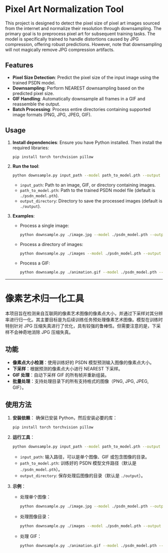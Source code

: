 # Pixel Art Normalization Tool

This project is designed to detect the pixel size of pixel art images sourced from the internet and normalize their resolution through downsampling. The primary goal is to preprocess pixel art for subsequent training tasks. The model is specifically trained to handle distortions caused by JPG compression, offering robust predictions. However, note that downsampling will not magically remove JPG compression artifacts.

## Features

- **Pixel Size Detection**: Predict the pixel size of the input image using the trained PSDN model.
- **Downsampling**: Perform NEAREST downsampling based on the predicted pixel size.
- **GIF Handling**: Automatically downsample all frames in a GIF and reassemble the output.
- **Batch Processing**: Process entire directories containing supported image formats (PNG, JPG, JPEG, GIF).

## Usage

1. **Install dependencies**:
   Ensure you have Python installed. Then install the required libraries:
   ```bash
   pip install torch torchvision pillow
   ```

2. **Run the tool**:
   ```bash
   python downsample.py input_path --model path_to_model.pth --output output_directory
   ```

   - `input_path`: Path to an image, GIF, or directory containing images.
   - `path_to_model.pth`: Path to the trained PSDN model file (default is `./psdn_model.pth`).
   - `output_directory`: Directory to save the processed images (default is `./output`).

3. **Examples**:
   - Process a single image:
     ```bash
     python downsample.py ./image.jpg --model ./psdn_model.pth --output ./output
     ```
   - Process a directory of images:
     ```bash
     python downsample.py ./images --model ./psdn_model.pth --output ./processed_images
     ```
   - Process a GIF:
     ```bash
     python downsample.py ./animation.gif --model ./psdn_model.pth --output ./output
     ```

---

# 像素艺术归一化工具

本项目旨在检测来自互联网的像素艺术图像的像素点大小，并通过下采样对其分辨率进行归一化。其主要目标是为后续训练任务预处理像素艺术图像。模型在训练时特别针对 JPG 压缩失真进行了优化，具有较强的鲁棒性。但需要注意的是，下采样不会神奇地消除 JPG 压缩失真。

## 功能

- **像素点大小检测**：使用训练好的 PSDN 模型预测输入图像的像素点大小。
- **下采样**：根据预测的像素点大小进行 NEAREST 下采样。
- **GIF 处理**：自动下采样 GIF 的所有帧并重新组装。
- **批量处理**：支持处理目录下的所有支持格式的图像（PNG, JPG, JPEG, GIF）。

## 使用方法

1. **安装依赖**：
   确保已安装 Python，然后安装必要的库：
   ```bash
   pip install torch torchvision pillow
   ```

2. **运行工具**：
   ```bash
   python downsample.py input_path --model path_to_model.pth --output output_directory
   ```

   - `input_path`: 输入路径，可以是单个图像、GIF 或包含图像的目录。
   - `path_to_model.pth`: 训练好的 PSDN 模型文件路径（默认是 `./psdn_model.pth`）。
   - `output_directory`: 保存处理后图像的目录（默认是 `./output`）。

3. **示例**：
   - 处理单个图像：
     ```bash
     python downsample.py ./image.jpg --model ./psdn_model.pth --output ./output
     ```
   - 处理图像目录：
     ```bash
     python downsample.py ./images --model ./psdn_model.pth --output ./processed_images
     ```
   - 处理 GIF：
     ```bash
     python downsample.py ./animation.gif --model ./psdn_model.pth --output ./output
     ```


